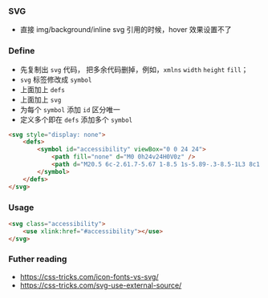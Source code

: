 ### SVG

- 直接 img/background/inline svg 引用的时候，hover 效果设置不了

### Define
- 先复制出 `svg` 代码， 把多余代码删掉，例如，`xmlns` `width` `height` `fill`；
- `svg` 标签修改成 `symbol`
- 上面加上 `defs`
- 上面加上 `svg`
- 为每个 `symbol` 添加 `id` 区分唯一
- 定义多个即在 `defs` 添加多个 `symbol`   

```html
<svg style="display: none">
    <defs>
        <symbol id="accessibility" viewBox="0 0 24 24">
            <path fill="none" d="M0 0h24v24H0V0z" />
            <path d="M20.5 6c-2.61.7-5.67 1-8.5 1s-5.89-.3-8.5-1L3 8c1.86.5 4 .83 6 1v13h2v-6h2v6h2V9c2-.17 4.14-.5 6-1l-.5-2zM12 6c1.1 0 2-.9 2-2s-.9-2-2-2-2 .9-2 2 .9 2 2 2z" />
        </symbol>
    </defs>
</svg>
```
### Usage
```html
<svg class="accessibility">
    <use xlink:href="#accessibility"></use>
</svg>
```


### Futher reading
- https://css-tricks.com/icon-fonts-vs-svg/
- https://css-tricks.com/svg-use-external-source/
